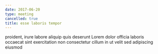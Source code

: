 ```yaml
---
date: 2017-06-20
type: meeting
cancelled: true
title: esse laboris tempor
---
```

proident, irure labore aliquip quis deserunt Lorem dolor officia laboris occaecat sint exercitation non consectetur cillum in ut velit sed adipiscing eiusmod